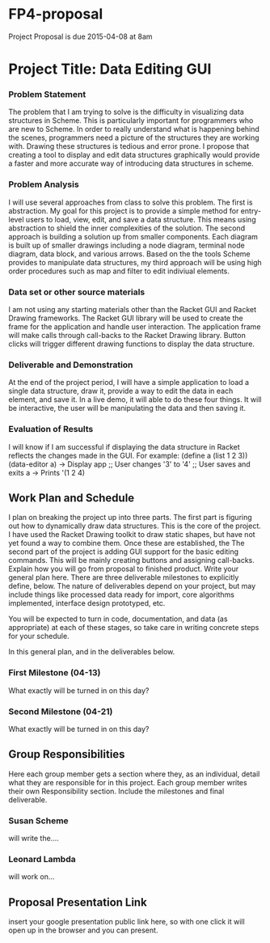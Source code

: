 # FP4-proposal
Project Proposal is due 2015-04-08 at 8am

# Project Title: Data Editing GUI
### Problem Statement
The problem that I am trying to solve is the difficulty in visualizing data structures in Scheme. This is particularly important for programmers who are new to Scheme. In order to really understand what is happening behind the scenes, programmers need a picture of the structures they are working with. Drawing these structures is tedious and error prone. I propose that creating a tool to display and edit data structures graphically would provide a faster and more accurate way of introducing data structures in scheme.

### Problem Analysis
I will use several approaches from class to solve this problem. The first is abstraction. My goal for this project is to provide a simple method for entry-level users to load, view, edit, and save a data structure. This means using abstraction to shield the inner complexities of the solution. The second approach is building a solution up from smaller components. Each diagram is built up of smaller drawings including a node diagram, terminal node diagram, data block, and various arrows. Based on the the tools Scheme provides to manipulate data structures, my third approach will be using high order procedures such as map and filter to edit indiviual elements.

### Data set or other source materials
I am not using any starting materials other than the Racket GUI and Racket Drawing frameworks. The Racket GUI library will be used to create the frame for the application and handle user interaction. The application frame will make calls through call-backs to the Racket Drawing library. Button clicks will trigger different drawing functions to display the data structure.

### Deliverable and Demonstration
At the end of the project period, I will have a simple application to load a single data structure, draw it, provide a way to edit the data in each element, and save it. In a live demo, it will able to do these four things. It will be interactive, the user will be manipulating the data and then saving it.

### Evaluation of Results
I will know if I am successful if displaying the data structure in Racket reflects the changes made in the GUI. For example:
(define a (list 1 2 3))
(data-editor a) -> Display app
;; User changes '3' to '4'
;; User saves and exits
a -> Prints '(1 2 4)

## Work Plan and Schedule
I plan on breaking the project up into three parts. The first part is figuring out how to dynamically draw data structures. This is the core of the project. I have used the Racket Drawing toolkit to draw static shapes, but have not yet found a way to combine them. Once these are established, the The second part of the project is adding GUI support for the basic editing commands. This will be mainly creating buttons and assigning call-backs. 
Explain how you will go from proposal to finished product. Write your general plan here. 
There are three deliverable milestones to explicitly define, below. The nature of deliverables depend on your project, but may include things like processed data ready for import, core algorithms implemented, interface design prototyped, etc. 

You will be expected to turn in code, documentation, and data (as appropriate) at each of these stages, so take care in writing concrete steps for your schedule. 

In this general plan, and in the deliverables below.

### First Milestone (04-13)
What exactly will be turned in on this day? 

### Second Milestone (04-21)
What exactly will be turned in on this day? 

## Group Responsibilities
Here each group member gets a section where they, as an individual, detail what they are responsible for in this project. Each group member writes their own Responsibility section. Include the milestones and final deliverable.

### Susan Scheme
will write the....

### Leonard Lambda
will work on...

## Proposal Presentation Link
insert your google presentation public link here, so with one click it will open up in the browser and you can present.

<!-- Links -->
[piazza]: https://piazza.com/class/i55is8xqqwhmr?cid=453
[markdown]: https://help.github.com/articles/markdown-basics/
